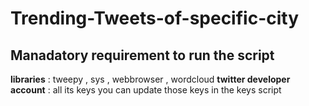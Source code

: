 # Trending-Tweets-of-specific-city
## Manadatory requirement to run the script
**libraries** : tweepy , sys , webbrowser , wordcloud
**twitter developer account** : all its keys
you can update those keys in the keys script
